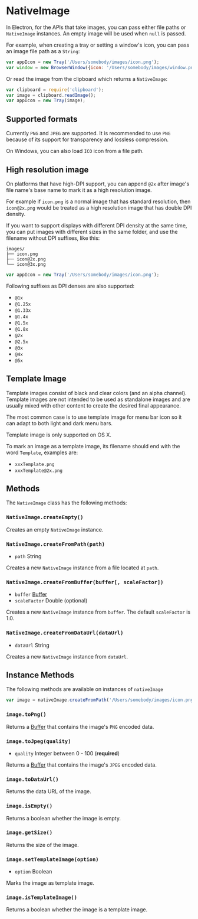 # NativeImage

In Electron, for the APIs that take images, you can pass either file paths or
`NativeImage` instances. An empty image will be used when `null` is passed.

For example, when creating a tray or setting a window's icon, you can pass an
image file path as a `String`:

```javascript
var appIcon = new Tray('/Users/somebody/images/icon.png');
var window = new BrowserWindow({icon: '/Users/somebody/images/window.png'});
```

Or read the image from the clipboard which returns a `NativeImage`:

```javascript
var clipboard = require('clipboard');
var image = clipboard.readImage();
var appIcon = new Tray(image);
```

## Supported formats

Currently `PNG` and `JPEG` are supported. It is recommended to use `PNG` because
of its support for transparency and lossless compression.

On Windows, you can also load `ICO` icon from a file path.

## High resolution image

On platforms that have high-DPI support, you can append `@2x` after image's
file name's base name to mark it as a high resolution image.

For example if `icon.png` is a normal image that has standard resolution, then
`icon@2x.png` would be treated as a high resolution image that has double DPI
density.

If you want to support displays with different DPI density at the same time, you
can put images with different sizes in the same folder, and use the filename
without DPI suffixes, like this:

```text
images/
├── icon.png
├── icon@2x.png
└── icon@3x.png
```


```javascript
var appIcon = new Tray('/Users/somebody/images/icon.png');
```

Following suffixes as DPI denses are also supported:

* `@1x`
* `@1.25x`
* `@1.33x`
* `@1.4x`
* `@1.5x`
* `@1.8x`
* `@2x`
* `@2.5x`
* `@3x`
* `@4x`
* `@5x`

## Template Image

Template images consist of black and clear colors (and an alpha channel).
Template images are not intended to be used as standalone images and are usually
mixed with other content to create the desired final appearance.

The most common case is to use template image for menu bar icon so it can adapt
to both light and dark menu bars.

Template image is only supported on OS X.

To mark an image as a template image, its filename should end with the word
`Template`, examples are:

* `xxxTemplate.png`
* `xxxTemplate@2x.png`

## Methods

The `NativeImage` class has the following methods:

### `NativeImage.createEmpty()`

Creates an empty `NativeImage` instance.

### `NativeImage.createFromPath(path)`

* `path` String

Creates a new `NativeImage` instance from a file located at `path`.

### `NativeImage.createFromBuffer(buffer[, scaleFactor])`

* `buffer` [Buffer][buffer]
* `scaleFactor` Double (optional)

Creates a new `NativeImage` instance from `buffer`. The default `scaleFactor` is
1.0.

### `NativeImage.createFromDataUrl(dataUrl)`

* `dataUrl` String

Creates a new `NativeImage` instance from `dataUrl`.

## Instance Methods

The following methods are available on instances of `nativeImage`

```javascript
var image = nativeImage.createFromPath('/Users/somebody/images/icon.png')
```

### `image.toPng()`

Returns a [Buffer][buffer] that contains the image's `PNG` encoded data.

### `image.toJpeg(quality)`

* `quality` Integer between 0 - 100 (**required**)

Returns a [Buffer][buffer] that contains the image's `JPEG` encoded data.

### `image.toDataUrl()`

Returns the data URL of the image.

### `image.isEmpty()`

Returns a boolean whether the image is empty.

### `image.getSize()`

Returns the size of the image.

[buffer]: https://iojs.org/api/buffer.html#buffer_class_buffer

### `image.setTemplateImage(option)`

* `option` Boolean

Marks the image as template image.

### `image.isTemplateImage()`

Returns a boolean whether the image is a template image.
